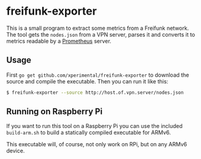# freifunk-exporter

This is a small program to extract some metrics from a Freifunk network. The tool gets the `nodes.json` from a VPN server, parses it and converts it to metrics readable by a [Prometheus](https://prometheus.io) server.

## Usage

First `go get github.com/xperimental/freifunk-exporter` to download the source and compile the executable. Then you can run it like this:

```bash
$ freifunk-exporter --source http://host.of.vpn.server/nodes.json
```

## Running on Raspberry Pi

If you want to run this tool on a Raspberry Pi you can use the included `build-arm.sh` to build a statically compiled executable for ARMv6.

This executable will, of course, not only work on RPi, but on any ARMv6 device.
